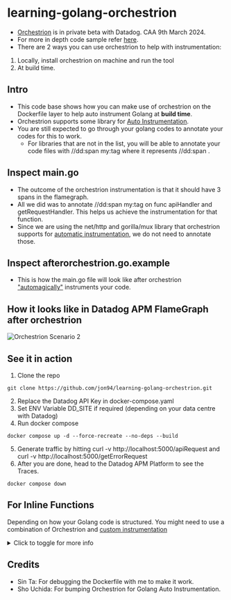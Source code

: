 # learning-golang-orchestrion

- [Orchestrion](https://github.com/DataDog/orchestrion) is in private beta with Datadog. CAA 9th March 2024.
- For more in depth code sample refer [here](https://github.com/DataDog/go-sample-app).
- There are 2 ways you can use orchestrion to help with instrumentation:
1. Locally, install orchestrion on machine and run the tool
2. At build time.

## Intro
- This code base shows how you can make use of orchestrion on the Dockerfile layer to help auto instrument Golang at **build time**. 
- Orchestrion supports some library for [Auto Instrumentation](https://github.com/DataDog/orchestrion?tab=readme-ov-file#supported-libraries).
- You are still expected to go through your golang codes to annotate your codes for this to work.
  - For libraries that are not in the list, you will be able to annotate your code files with //dd:span my:tag where it represents //dd:span <custom span tag>. 

## Inspect main.go
- The outcome of the orchestrion instrumentation is that it should have 3 spans in the flamegraph. 
- All we did was to annotate //dd:span my:tag on func apiHandler and getRequestHandler. This helps us achieve the instrumentation for that function.
- Since we are using the net/http and gorilla/mux library that orchestrion supports for [automatic instrumentation](https://github.com/DataDog/orchestrion?tab=readme-ov-file#supported-libraries), we do not need to annotate those.

## Inspect afterorchestrion.go.example
- This is how the main.go file will look like after orchestrion ["automagically"](https://github.com/DataDog/orchestrion?tab=readme-ov-file#how-it-works) instruments your code.

## How it looks like in Datadog APM FlameGraph after orchestrion
![Orchestrion Scenario 2](https://github.com/jon94/learning-golang-orchestrion/assets/40360784/c4498456-8c8f-40df-811d-7b85a33da33c)

## See it in action
1. Clone the repo
```
git clone https://github.com/jon94/learning-golang-orchestrion.git
```
2. Replace the Datadog API Key in docker-compose.yaml
3. Set ENV Variable DD_SITE if required (depending on your data centre with Datadog)
4. Run docker compose
```
docker compose up -d --force-recreate --no-deps --build
```
5. Generate traffic by hitting curl -v http://localhost:5000/apiRequest and curl -v http://localhost:5000/getErrorRequest
6. After you are done, head to the Datadog APM Platform to see the Traces.
```
docker compose down
```
## For Inline Functions
Depending on how your Golang code is structured. You might need to use a combination of Orchestrion and [custom instrumentation](https://docs.datadoghq.com/tracing/trace_collection/custom_instrumentation/dd_libraries/go/#adding-spans)

<details>
<summary>Click to toggle for more info</summary>

<details>
<summary>Example Code Block</summary>

- In this case, apiHandler and getRequestHandler functions are not written outside the func main() block. They are written as inline functions inside func main(). Orchestrion is not yet able to catch those.
- We therefore, created 2 manual spans for the 2 functions.
  
```Go
package main

import (
	"encoding/json"
	"fmt"
	"log"
	"net/http"
	"os"
	"runtime/debug"

	"github.com/gorilla/mux"
	"gopkg.in/DataDog/dd-trace-go.v1/ddtrace/tracer"
)

// CustomError is a custom error type
type CustomError struct {
	Message string
}

// Error implements the error interface for CustomError
func (e *CustomError) Error() string {
	return e.Message
}

// Response is a struct to represent the JSON response
type Response struct {
	Message string `json:"message"`
}

//dd:span
func main() {
	// Create a new router using gorilla/mux
	router := mux.NewRouter()

	// Define a handler function for the API endpoint
	apiHandler := func(w http.ResponseWriter, r *http.Request) {
		// Start a trace span for this handler
		ctx := r.Context()
		span, ctx := tracer.StartSpanFromContext(ctx, "apiHandler", tracer.ResourceName("/simplegetapi"))
		defer span.Finish()

		// Set the content type to JSON
		w.Header().Set("Content-Type", "application/json")

		// Create a Response struct
		response := Response{Message: "Hello, this is a simple GET API!"}
		log.Println("Simple get API Success!!")

		// Encode the Response struct to JSON and write it to the response writer
		json.NewEncoder(w).Encode(response)
	}

	// Define a handler function for the /getErrorRequest endpoint
	getErrorRequestHandler := func(w http.ResponseWriter, r *http.Request) {
		// Start a trace span for this handler
		ctx := r.Context()
		span, ctx := tracer.StartSpanFromContext(ctx, "getErrorRequestHandler", tracer.ResourceName("/getErrorRequest"))
		defer span.Finish()

		// Set the content type to JSON
		w.Header().Set("Content-Type", "application/json")

		// Return a custom error
		customError := &CustomError{Message: "Custom Error: Something went wrong"}
		w.WriteHeader(http.StatusInternalServerError)

		// Log the error message
		log.Printf("Error Request API triggered with message: %s\n", customError.Message)
		debug.PrintStack() // Capture and print the stack trace

		// Encode the custom error message to JSON and write it to the response writer
		json.NewEncoder(w).Encode(Response{Message: customError.Message})
	}

	// Register the API handler function for the "/api" route using gorilla/mux
	router.HandleFunc("/api", apiHandler).Methods("GET")

	// Register the handler function for the "/getErrorRequest" route
	router.HandleFunc("/getErrorRequest", getErrorRequestHandler).Methods("GET")

	// Attach the router to the default serve mux
	http.Handle("/", router)

	// Start the server on port 8080
	fmt.Println("Server is running on http://localhost:8080")
	err := http.ListenAndServe(":8080", nil)
	if err != nil {
		log.Println("Error:", err)
	}
}
```
</details>
</details>

## Credits
- Sin Ta: For debugging the Dockerfile with me to make it work.
- Sho Uchida: For bumping Orchestrion for Golang Auto Instrumentation.
